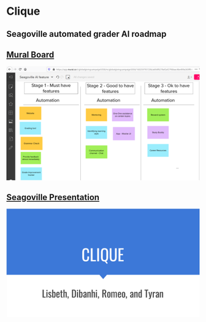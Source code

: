 # Clique

## Seagoville automated grader AI roadmap

## [Mural Board](https://app.mural.co/t/globalgivingcampaign5058/m/globalgivingcampaign5058/1602597957206/a69df8278af2af27f68aac4be499a369ffb6abc8)
![Mural Board](/assets/SeagovilleMuralImage.PNG)


## [Seagoville Presentation](/assets/CLIQUE.pptx)
![Seagoville Presentation](/assets/CLIQUE.PNG)
